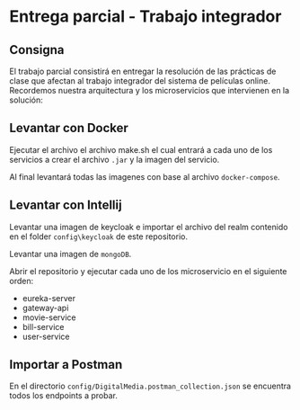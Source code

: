
# Entrega parcial - Trabajo integrador

## Consigna

El trabajo parcial consistirá en entregar la resolución de las prácticas de clase que afectan al trabajo integrador del sistema de películas online. Recordemos nuestra arquitectura y los microservicios que intervienen en la solución:

## 

## Levantar con Docker

Ejecutar el archivo el archivo make.sh el cual entrará a cada uno de los servicios a crear el archivo `.jar` y la imagen del servicio.

Al final levantará todas las imagenes con base al archivo `docker-compose`.


## Levantar con Intellij

Levantar una imagen de keycloak e importar el archivo del realm contenido en el folder `config\keycloak` de este repositorio.

Levantar una imagen de `mongoDB`.

Abrir el repositorio y ejecutar cada uno de los microservicio en el siguiente orden:

- eureka-server
- gateway-api
- movie-service
- bill-service
- user-service

## Importar a Postman

En el directorio `config/DigitalMedia.postman_collection.json` se encuentra todos los endpoints a probar.

